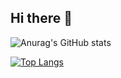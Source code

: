## Hi there 👋

![Anurag's GitHub stats](https://github-readme-stats.vercel.app/api?username=gary-cloud&count_private=true&show_icons=true)

[![Top Langs](https://github-readme-stats.vercel.app/api/top-langs/?username=gary-cloud&layout=compact)](https://github.com/anuraghazra/github-readme-stats)
<!--
**gary-cloud/gary-cloud** is a ✨ _special_ ✨ repository because its `README.md` (this file) appears on your GitHub profile.

Here are some ideas to get you started:

- 🔭 I’m currently working on ...
- 🌱 I’m currently learning ...
- 👯 I’m looking to collaborate on ...
- 🤔 I’m looking for help with ...
- 💬 Ask me about ...
- 📫 How to reach me: ...
- 😄 Pronouns: ...
- ⚡ Fun fact: ...
-->
